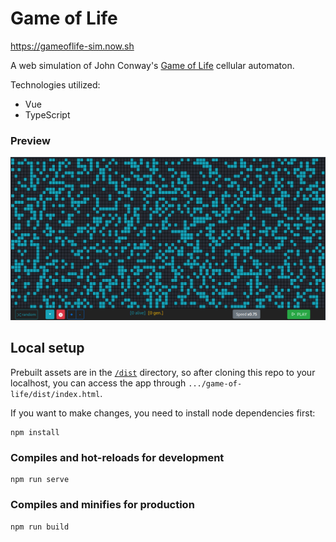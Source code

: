 # Game of Life

<a href="https://gameoflife-sim.now.sh">https://gameoflife-sim.now.sh</a>

A web simulation of John Conway's <a href="https://en.wikipedia.org/wiki/Conway%27s_Game_of_Life">Game of Life</a> cellular automaton.

Technologies utilized:
- Vue
- TypeScript

### Preview
<img src="./grid.png" alt="Game of Life preview" />


## Local setup
Prebuilt assets are in the <a href="./dist">`/dist`</a> directory, so after cloning this repo to your localhost, you can access the app through `.../game-of-life/dist/index.html`.

If you want to make changes, you need to install node dependencies first:
```
npm install
```

### Compiles and hot-reloads for development
```
npm run serve
```

### Compiles and minifies for production
```
npm run build
```

